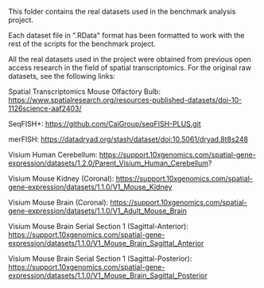 This folder contains the real datasets used in the benchmark analysis project.

Each dataset file in ".RData" format has been formatted to work with the rest of the scripts for the benchmark project. 

All the real datasets used in the project were obtained from previous open access research in the field of spatial transcriptomics. For the original raw datasets, see the following links:

Spatial Transcriptomics Mouse Olfactory Bulb: https://www.spatialresearch.org/resources-published-datasets/doi-10-1126science-aaf2403/

SeqFISH+: https://github.com/CaiGroup/seqFISH-PLUS.git

merFISH: https://datadryad.org/stash/dataset/doi:10.5061/dryad.8t8s248

Visium Human Cerebellum: https://support.10xgenomics.com/spatial-gene-expression/datasets/1.2.0/Parent_Visium_Human_Cerebellum?

Visium Mouse Kidney (Coronal): https://support.10xgenomics.com/spatial-gene-expression/datasets/1.1.0/V1_Mouse_Kidney

Visium Mouse Brain (Coronal): https://support.10xgenomics.com/spatial-gene-expression/datasets/1.1.0/V1_Adult_Mouse_Brain

Visium Mouse Brain Serial Section 1 (Sagittal-Anterior): https://support.10xgenomics.com/spatial-gene-expression/datasets/1.1.0/V1_Mouse_Brain_Sagittal_Anterior

Visium Mouse Brain Serial Section 1 (Sagittal-Posterior): https://support.10xgenomics.com/spatial-gene-expression/datasets/1.1.0/V1_Mouse_Brain_Sagittal_Posterior
